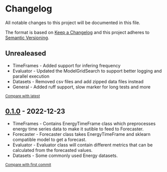 # Changelog
All notable changes to this project will be documented in this file.

The format is based on [Keep a Changelog](http://keepachangelog.com/en/1.0.0/)
and this project adheres to [Semantic Versioning](http://semver.org/spec/v2.0.0.html).

<!-- insertion marker -->
## Unrealeased

* TimeFrames - Added support for infering frequency
* Evaluator - Updated the ModelGridSearch to support better logging and parallel execution
* Datasets - Removed csv files and add zipped data files instead
* General - Added ruff support, slow marker for long tests and more

<small>[Compare with latest](https://github.com/sardanabhav/pyef/compare/0.1.0...HEAD)</small>


## [0.1.0](https://github.com/sardanabhav/pyef/releases/tag/0.1.0) - 2022-12-23

* TimeFrames - Contains EnergyTimeFrame class which preprocesses energy time series data to make it sutible to feed to Forecaster.
* Forecaster - Forecaster class takes EnergyTimeFrame and sklearn compatible model to get a forecast.
* Evaluator - Evaluator class will contain different metrics that can be calculated from the forecasted values.
* Datasets - Some commonly used Energy datasets.

<small>[Compare with first commit](https://github.com/sardanabhav/pyef/compare/3db920bff02c25d7e97ae8274c768ff1f523e4ab...0.1.0)</small>
